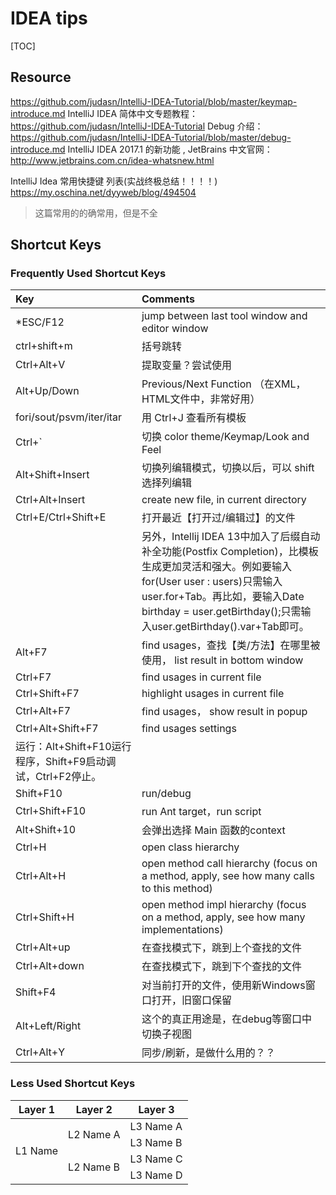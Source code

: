 # IDEA tips

[TOC]

## Resource

https://github.com/judasn/IntelliJ-IDEA-Tutorial/blob/master/keymap-introduce.md
IntelliJ IDEA 简体中文专题教程：https://github.com/judasn/IntelliJ-IDEA-Tutorial
Debug 介绍：https://github.com/judasn/IntelliJ-IDEA-Tutorial/blob/master/debug-introduce.md
IntelliJ IDEA 2017.1 的新功能 , JetBrains 中文官网：http://www.jetbrains.com.cn/idea-whatsnew.html

IntelliJ Idea 常用快捷键 列表(实战终极总结！！！！) https://my.oschina.net/dyyweb/blog/494504
> 这篇常用的的确常用，但是不全



## Shortcut Keys

### Frequently Used Shortcut Keys

| Key | Comments |
| :--- | :--- |
|*ESC/F12|jump between last tool window and editor window|
|ctrl+shift+m|括号跳转|
|Ctrl+Alt+V|提取变量？尝试使用|
|Alt+Up/Down|Previous/Next Function （在XML，HTML文件中，非常好用）|
|fori/sout/psvm/iter/itar|用 Ctrl+J 查看所有模板|
|Ctrl+`|切换 color theme/Keymap/Look and Feel|
|Alt+Shift+Insert| 切换列编辑模式，切换以后，可以 shift 选择列编辑 |
|Ctrl+Alt+Insert|create new file, in current directory|
|Ctrl+E/Ctrl+Shift+E|打开最近【打开过/编辑过】的文件|
||另外，Intellij IDEA 13中加入了后缀自动补全功能(Postfix Completion)，比模板生成更加灵活和强大。例如要输入for(User user : users)只需输入user.for+Tab。再比如，要输入Date birthday = user.getBirthday();只需输入user.getBirthday().var+Tab即可。|
|Alt+F7|find usages，查找【类/方法】在哪里被使用， list result in bottom window|
|Ctrl+F7|find usages in current file|
|Ctrl+Shift+F7|highlight usages in current file|
|Ctrl+Alt+F7|find usages， show result in popup|
|Ctrl+Alt+Shift+F7|find usages settings|
|运行：Alt+Shift+F10运行程序，Shift+F9启动调试，Ctrl+F2停止。
|Shift+F10|run/debug|
|Ctrl+Shift+F10|run Ant target，run script|
|Alt+Shift+10|会弹出选择 Main 函数的context|
|Ctrl+H|open class hierarchy|
|Ctrl+Alt+H|open method call hierarchy (focus on a method, apply, see how many calls to this method)|
|Ctrl+Shift+H|open method impl hierarchy (focus on a method, apply, see how many implementations)|
|Ctrl+Alt+up|在查找模式下，跳到上个查找的文件|
|Ctrl+Alt+down|在查找模式下，跳到下个查找的文件|
|Shift+F4|对当前打开的文件，使用新Windows窗口打开，旧窗口保留|
|Alt+Left/Right|这个的真正用途是，在debug等窗口中切换子视图|
|Ctrl+Alt+Y|同步/刷新，是做什么用的？？|



### Less Used Shortcut Keys

<table>
    <thead>
        <tr>
            <th>Layer 1</th>
            <th>Layer 2</th>
            <th>Layer 3</th>
        </tr>
    </thead>
    <tbody>
        <tr>
            <td rowspan=4>L1 Name</td>
            <td rowspan=2>L2 Name A</td>
            <td>L3 Name A</td>
        </tr>
        <tr>
            <td>L3 Name B</td>
        </tr>
        <tr>
            <td rowspan=2>L2 Name B</td>
            <td>L3 Name C</td>
        </tr>
        <tr>
            <td>L3 Name D</td>
        </tr>
    </tbody>
</table>


